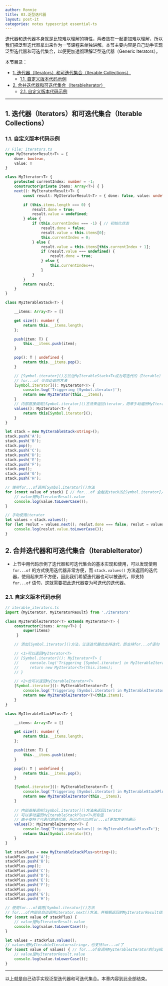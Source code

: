 ```yaml
---
author: Ronnie
title: 03.泛型迭代器
layout: post-it
categories: notes typescript essential-ts
---
```


<!-- # 泛型迭代器（Generic Iterators） -->
迭代器和迭代器本身就是比较难以理解的特性，两者放在一起更加难以理解，所以我们把泛型迭代器拿出来作为一节课程来单独讲解。本节主要内容是自己动手实现泛型迭代器和可迭代集合，以便更加透彻理解泛型迭代器（Generic Iterators）。

本节目录：
<!-- TOC -->

- [1. 迭代器（Iterators）和可迭代集合（Iterable Collections）](#1-迭代器iterators和可迭代集合iterable-collections)
    - [1.1. 自定义版本代码示例](#11-自定义版本代码示例)
- [2. 合并迭代器和可迭代集合（IterableIterator）](#2-合并迭代器和可迭代集合iterableiterator)
    - [2.1. 自定义版本代码示例](#21-自定义版本代码示例)

<!-- /TOC -->

---

## 1. 迭代器（Iterators）和可迭代集合（Iterable Collections）

### 1.1. 自定义版本代码示例

```typescript
// File: iterators.ts
type MyIteratorResult<T> = {
    done: boolean,
    value: T
}

class MyIterator<T> {
    protected currentIndex: number = -1;
    constructor(private items: Array<T>) { }
    next(): MyIteratorResult<T> {
        const result: MyIteratorResult<T> = { done: false, value: undefined };

        if (this.items.length === 0) {
            result.done = true;
            result.value = undefined;
        } else {
            if (this.currentIndex === -1) { // 初始化状态
                result.done = false;
                result.value = this.items[0];
                this.currentIndex = 0;
            } else {
                result.value = this.items[this.currentIndex + 1];
                if (result.value === undefined) {
                    result.done = true;
                } else {
                    this.currentIndex++;
                }
            }
        }
        return result;
    }
}

class MyIterableStack<T> {

    __items: Array<T> = []

    get size(): number {
        return this.__items.length;
    };

    push(item: T) {
        this.__items.push(item);
    }

    pop(): T | undefined {
        return this.__items.pop();
    }

    // [Symbol.iterator]()方法让MyIterableStack<T>成为可迭代的（Iterable）
    // for...of 会自动调用方法 
    [Symbol.iterator](): MyIterator<T> {
        console.log('Triggering [Symbol.iterator]');
        return new MyIterator(this.__items);
    }
    // 内部直接调用[Symbol.iterator]()方法来返回iterator，用来手动遍历MyIterableStack<T>所有值
    values(): MyIterator<T> {
        return this[Symbol.iterator]();
    }
}

let stack = new MyIterableStack<string>();
stack.push('A');
stack.push('B');
stack.pop();
stack.push('C');
stack.push('D');
stack.push('E');
stack.push('F');
stack.pop();
stack.push('G');
stack.push('H');

// 使用for...of调用[Symbol.iterator]()方法
for (const value of stack) { // for...of 会触发stack的[Symbol.iterator]方法
    // value是MyIteratorResult.value
    console.log(value.toLowerCase());
}

// 手动使用iterator
let values = stack.values();
for (let reslut = values.next(); reslut.done === false; reslut = values.next()) {
    console.log(reslut.value.toLowerCase());
}
```

## 2. 合并迭代器和可迭代集合（IterableIterator）
- 上节中用代码示例了迭代器和可迭代集合的基本实现和使用，可以发现使用 `for...of` 的方式使用迭代器非常方便，而 `stack.values()` 方法返回的迭代器，使用起来并不方便，因此我们希望迭代器也可以被迭代，即支持 `for...of` 语句，这就需要把此迭代器变为可迭代的迭代器。

### 2.1. 自定义版本代码示例

```typescript
// iterable_iterators.ts
import {MyIterator, MyIteratorResult} from './iterators'

class MyIterableIterator<T> extends MyIterator<T> {
    constructor(items: Array<T>) {
        super(items)
     }

    // 添加[Symbol.iterator]()方法，让该迭代器也支持迭代，即支持for...of语句

    // <1>可以返回MyIterator<T>
    // [Symbol.iterator](): MyIterator<T> {
    //     console.log('Triggering [Symbol.iterator] in MyIterableIterator<T>');
    //     return new MyIterator<T>(this.items);
    // }

    // <2>也可以返回MyIterableIterator<T>
    [Symbol.iterator](): MyIterableIterator<T> {
        console.log('Triggering [Symbol.iterator] in MyIterableIterator<T>');
        return new MyIterableIterator<T>(this.items);
    }
}

class MyIterableStackPlus<T> {

    __items: Array<T> = []

    get size(): number {
        return this.__items.length;
    };

    push(item: T) {
        this.__items.push(item);
    }

    pop(): T | undefined {
        return this.__items.pop();
    }

    [Symbol.iterator](): MyIterableIterator<T> {
        console.log('Triggering [Symbol.iterator] in MyIterableStackPlus<T>');
        return new MyIterableIterator(this.__items);
    }
    
    // 内部直接调用[Symbol.iterator]()方法来返回iterator
    // 可以手动遍历MyIterableStackPlus<T>所有值
    // 由于支持了可迭代的迭代器，所以也可以用for...of更加方便地遍历
    values(): MyIterableIterator<T> {
        console.log('Triggering values() in MyIterableStackPlus<T>');
        return this[Symbol.iterator]();
    }
}

let stackPlus = new MyIterableStackPlus<string>();
stackPlus.push('A');
stackPlus.push('B');
stackPlus.pop();
stackPlus.push('C');
stackPlus.push('D');
stackPlus.push('E');
stackPlus.push('F');
stackPlus.pop();
stackPlus.push('G');
stackPlus.push('H');

// 使用for...of调用[Symbol.iterator]()方法
// for...of内部会自动调用iterator.next()方法，并根据返回的MyIteratorResult结果里的done判断是否结束for循环
for (const value of stackPlus) {
    // value是MyIteratorResult.value
    console.log(value.toLowerCase());
}

let values = stackPlus.values();
// values是MyIterableIterator<string>，也支持for...of了
for (const value of values) { // for...of会调用MyIterableIterator的[Symbol.iterator]()方法
    // value是MyIteratorResult.value
    console.log(value.toLowerCase());
}
```

---

以上就是自己动手实现泛型迭代器和可迭代集合。本章内容到此全部结束。